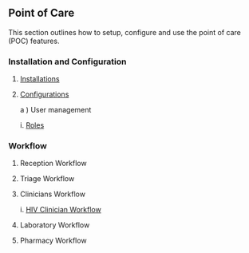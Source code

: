 ## Point of Care 

This section outlines how to setup, configure and use the point of care \(POC\) features.

### Installation and Configuration 
1. [Installations](point-of-care-poc/installation-and-configuration.md)
2. [Configurations](point-of-care-poc/installation-and-configuration.md)
   
    a ) User management
       
     i. [Roles](point-of-care-poc/installation-and-configuration/roles.md)

### Workflow
1. Reception Workflow
2. Triage Workflow
3. Clinicians Workflow

    i. [HIV Clinician Workflow](point-of-care-poc/work-flows/hiv-clinic.md)
4. Laboratory Workflow
5. Pharmacy Workflow







